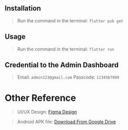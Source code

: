 ## Installation
> Run the command in the terminal: ```flutter pub get```

## Usage 
> Run the command in the terminal: ```flutter run```

## Credential to the Admin Dashboard
> Email: ```admin123@gmail.com```
> Passcode: ```1234567890```

# Other Reference
> UI/UX Design: [Figma Design]()

> Android APK file: [Download From Google Drive](https://drive.google.com/file/d/1PdO0J8CAp-uw7tkGcT7K4pibJdCptwIj/view?usp=sharing)
